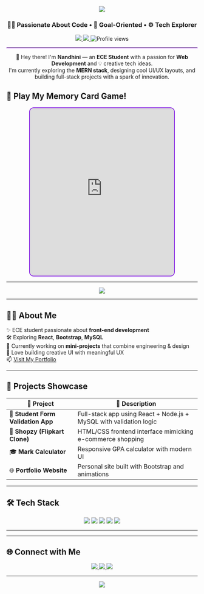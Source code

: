 <!-- Redesigned GitHub Profile README for Nandhini -->

<!-- Header Section -->
<p align="center">
  <img src="https://capsule-render.vercel.app/api?type=waving&color=9d4edd,c77dff&height=200&section=header&text=Hi,%20I'm%20Nandhini%20👩‍💻&fontSize=40&fontAlignY=35&desc=Full-Stack%20Learner%20%7C%20ECE%20Student&descAlignY=60&descAlign=62&fontColor=ffffff" />
</p>

<!-- Tech Emojis Section -->
<h3 align="center">👩‍💻 Passionate About Code • 🎯 Goal-Oriented • ⚙️ Tech Explorer</h3>

<!-- Badges and Stats -->
<p align="center">
  <a href="https://www.linkedin.com/in/nandhini-ravi-76067525a/" target="_blank">
    <img src="https://img.shields.io/badge/LinkedIn-Connect-blueviolet?style=for-the-badge&logo=linkedin&logoColor=white" />
  </a>
  <a href="nandhiniplaniyappan@gmail.com">
    <img src="https://img.shields.io/badge/Gmail-Contact-red?style=for-the-badge&logo=gmail&logoColor=white" />
  </a>
  <img src="https://komarev.com/ghpvc/?username=nandhinisr&style=for-the-badge&color=purple" alt="Profile views" />
</p>

<!-- Divider -->
<hr style="border: 1px solid #c77dff;" />

<!-- Short Intro -->
<p align="center">
  🌸 Hey there! I'm <b>Nandhini</b> — an <b>ECE Student</b> with a passion for <b>Web Development</b> and 💡 creative tech ideas.<br>
  I'm currently exploring the <b>MERN stack</b>, designing cool UI/UX layouts, and building full-stack projects with a spark of innovation.
</p>

## 🧠 Play My Memory Card Game!

<p align="center">
  <iframe src="https://srnandhini.github.io/memory-game/" width="380" height="440" style="border:2px solid #8a2be2; border-radius:12px;"></iframe>
</p>

---

<p align="center">
  <img src="https://readme-typing-svg.herokuapp.com?font=Fira+Code&weight=500&size=24&pause=1000&color=8A2BE2&center=true&vCenter=true&width=600&height=50&lines=Frontend+Developer+in+Training;React+%7C+HTML+%7C+CSS+%7C+JavaScript;ECE+Student+%7C+Mini+Project+Builder;Open+to+Collaboration+%F0%9F%8E%8A" />
</p>

---

## 👩‍💻 About Me

✨ ECE student passionate about **front-end development**  
🛠️ Exploring **React**, **Bootstrap**, **MySQL**  
🌱 Currently working on **mini-projects** that combine engineering & design  
🎨 Love building creative UI with meaningful UX  
📫 [Visit My Portfolio](https://srnandhini.github.io/PORTFOLIO/)  

---

## 🚀 Projects Showcase

| 🧠 Project | 💬 Description |
|-----------|----------------|
| 🔐 **Student Form Validation App** | Full-stack app using React + Node.js + MySQL with validation logic |
| 🛒 **Shopzy (Flipkart Clone)** | HTML/CSS frontend interface mimicking e-commerce shopping |
| 🎓 **Mark Calculator** | Responsive GPA calculator with modern UI |
| 🌐 **Portfolio Website** | Personal site built with Bootstrap and animations |

---

## 🛠️ Tech Stack

<p align="center">
  <img src="https://img.shields.io/badge/HTML5-E34F26?style=for-the-badge&logo=html5&logoColor=white" />
  <img src="https://img.shields.io/badge/CSS3-1572B6?style=for-the-badge&logo=css3&logoColor=white" />
  <img src="https://img.shields.io/badge/JavaScript-F7DF1E?style=for-the-badge&logo=javascript&logoColor=black" />
  <img src="https://img.shields.io/badge/Bootstrap-7952B3?style=for-the-badge&logo=bootstrap&logoColor=white" />
  <img src="https://img.shields.io/badge/MySQL-4479A1?style=for-the-badge&logo=mysql&logoColor=white" />
</p>

---


---

## 🌐 Connect with Me

<p align="center">
  <a href="https://www.linkedin.com/in/your-linkedin-id/">
    <img src="https://img.shields.io/badge/LinkedIn-Nandhini-blueviolet?style=for-the-badge&logo=linkedin" />
  </a>
  <a href="mailto:youremail@example.com">
    <img src="https://img.shields.io/badge/Email-Contact-purple?style=for-the-badge&logo=gmail&logoColor=white" />
  </a>
  <a href="https://github.com/nandhinisr">
    <img src="https://img.shields.io/badge/GitHub-nandhinisr-181717?style=for-the-badge&logo=github" />
  </a>
</p>

---

<p align="center">
  <img src="https://capsule-render.vercel.app/api?type=waving&color=ff4b1f,1fddff&height=150&section=footer" />
</p>
